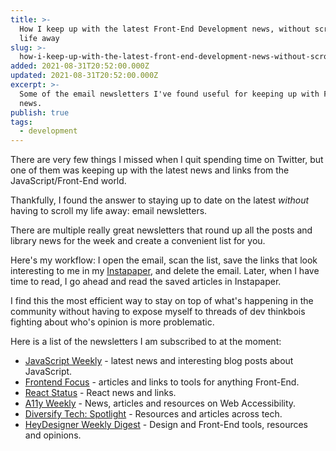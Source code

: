 ```yaml
---
title: >-
  How I keep up with the latest Front-End Development news, without scrolling my
  life away
slug: >-
  how-i-keep-up-with-the-latest-front-end-development-news-without-scrolling-my-life-away
added: 2021-08-31T20:52:00.000Z
updated: 2021-08-31T20:52:00.000Z
excerpt: >-
  Some of the email newsletters I've found useful for keeping up with Front End
  news.
publish: true
tags:
  - development
---
```


There are very few things I missed when I quit spending time on Twitter, but one of them was keeping up with the latest news and links from the JavaScript/Front-End world. 

Thankfully, I found the answer to staying up to date on the latest *without* having to scroll my life away: email newsletters.

There are multiple really great newsletters that round up all the posts and library news for the week and create a convenient list for you.

Here's my workflow: I open the email, scan the list, save the links that look interesting to me in my [Instapaper](https://instapaper.com), and delete the email. Later, when I have time to read, I go ahead and read the saved articles in Instapaper.  

I find this the most efficient way to stay on top of what's happening in the community without having to expose myself to threads of dev thinkbois fighting about who's opinion is more problematic. 

Here is a list of the newsletters I am subscribed to at the moment:   

- [JavaScript Weekly](https://javascriptweekly.com/) - latest news and interesting blog posts about JavaScript.
- [Frontend Focus](https://frontendfoc.us/) - articles and links to tools for anything Front-End.
- [React Status](https://react.statuscode.com/) - React news and links.
- [A11y Weekly](https://a11yweekly.com/) - News, articles and resources on Web Accessibility.
- [Diversify Tech: Spotlight](https://www.getrevue.co/profile/codewithveni/) - Resources and articles across tech.
- [HeyDesigner Weekly Digest](https://heydesigner.com/newsletter/) - Design and Front-End tools, resources and opinions.
